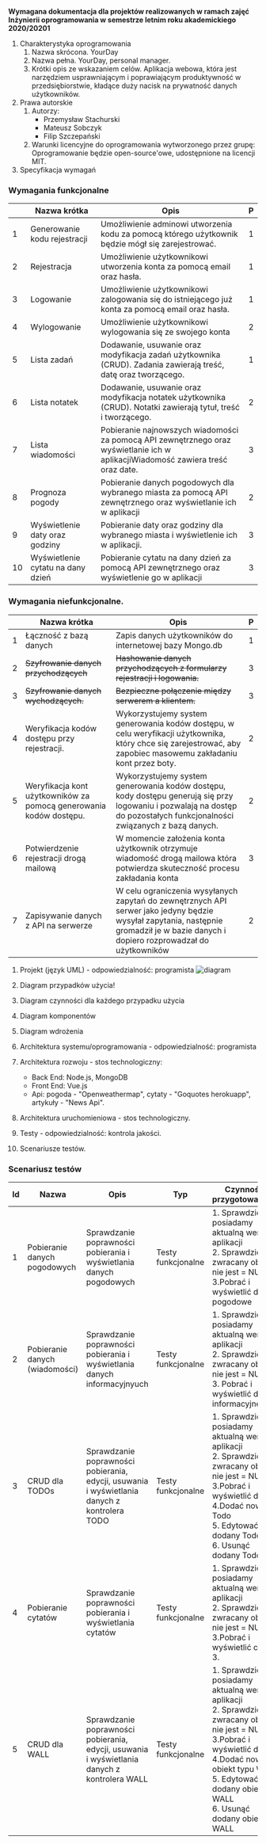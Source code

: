 **Wymagana dokumentacja
dla projektów realizowanych w ramach zajęć
Inżynierii oprogramowania
w semestrze letnim roku akademickiego 2020/20201**

1. Charakterystyka oprogramowania
    1. Nazwa skrócona.
        YourDay
    2. Nazwa pełna.
        YourDay, personal manager.
    3. Krótki opis ze wskazaniem celów.
        Aplikacja webowa, która jest narzędziem usprawniającym i poprawiającym produktywność w przedsiębiorstwie, kładące duży nacisk na prywatność danych użytkowników.
2. Prawa autorskie
    1. Autorzy:
        - Przemysław Stachurski
        - Mateusz Sobczyk
        - Filip Szczepański
    2. Warunki licencyjne do oprogramowania wytworzonego przez grupę:
        Oprogramowanie będzie open-source'owe, udostępnione na licencji MIT.
3. Specyfikacja wymagań
### Wymagania funkcjonalne



|| Nazwa krótka | Opis | P |
| --- | --- | --- | --- |
| 1 | Generowanie kodu rejestracji | Umożliwienie adminowi utworzenia kodu za pomocą którego użytkownik będzie mógł się zarejestrować. | 1 |
| 2 | Rejestracja | Umożliwienie użytkownikowi utworzenia konta za pomocą email oraz hasła. | 1 |
| 3 | Logowanie | Umożliwienie użytkownikowi zalogowania się do istniejącego już konta za pomocą email oraz hasła. | 1 |
| 4 | Wylogowanie | Umożliwienie użytkownikowi wylogowania się ze swojego konta | 2 |
| 5 | Lista zadań | Dodawanie, usuwanie oraz modyfikacja zadań użytkownika (CRUD). Zadania zawierają treść, datę oraz tworzącego. | 1 |
| 6 | Lista notatek | Dodawanie, usuwanie oraz modyfikacja notatek użytkownika (CRUD). Notatki zawierają tytuł, treść i tworzącego. | 2 |
| 7 | Lista wiadomości | Pobieranie najnowszych wiadomości za pomocą API zewnętrznego oraz wyświetlanie ich w aplikacjiWiadomość zawiera treść oraz date. | 3 |
| 8 | Prognoza pogody | Pobieranie danych pogodowych dla wybranego miasta za pomocą API zewnętrznego oraz wyświetlanie ich w aplikacji | 2 |
| 9 | Wyświetlenie daty oraz godziny | Pobieranie daty oraz godziny dla wybranego miasta i wyświetlenie ich w aplikacji. | 3 |
| 10 | Wyświetlenie cytatu na dany dzień | Pobieranie cytatu na dany dzień za pomocą API zewnętrznego oraz wyświetlenie go w aplikacji | 3 |

### Wymagania niefunkcjonalne.

|| Nazwa krótka | Opis | P |
| --- | --- | --- | --- |
| 1 | Łączność z bazą danych| Zapis danych użytkowników do internetowej bazy Mongo.db | 1 |
| 2 |~~Szyfrowanie danych przychodzących~~|~~Hashowanie danych przychodzących z formularzy rejestracji i logowania.~~ | 3 |
| 3 |~~Szyfrowanie danych wychodzących.~~|~~Bezpieczne połączenie między serwerem a klientem.~~ | 3 |
| 4 | Weryfikacja kodów dostępu przy rejestracji.| Wykorzystujemy system generowania kodów dostępu, w celu weryfikacji użytkownika, który chce się zarejestrować, aby zapobiec masowemu zakładaniu kont przez boty. | 2 |
| 5 | Weryfikacja kont użytkowników za pomocą generowania kodów dostępu.| Wykorzystujemy system generowania kodów dostępu, kody dostępu generują się przy logowaniu i pozwalają na dostęp do pozostałych funkcjonalności związanych z bazą danych. | 2 |
| 6 | Potwierdzenie rejestracji drogą mailową | W momencie założenia konta użytkownik otrzymuje wiadomość drogą mailowa która potwierdza skuteczność procesu zakładania konta | 3 |
| 7 | Zapisywanie danych z API na serwerze | W celu ograniczenia wysyłanych zapytań do zewnętrznych API serwer jako jedyny będzie wysyłał zapytania, następnie gromadził je w bazie danych i dopiero rozprowadzał do użytkowników | 2 |


1. Projekt (język UML) - odpowiedzialność: programista
   ![diagram](https://user-images.githubusercontent.com/61236736/119490413-19f49680-bd5d-11eb-8b02-0008f1b9dc58.png)

  1. Diagram przypadków użycia!
  2. Diagram czynności dla każdego przypadku użycia
  3. Diagram komponentów
  4. Diagram wdrożenia
2. Architektura systemu/oprogramowania - odpowiedzialność: programista
  1. Architektura rozwoju - stos technologiczny:
        - Back End: Node.js, MongoDB
        - Front End: Vue.js
        - Api: pogoda - "Openweathermap", cytaty - "Goquotes herokuapp", artykuły - "News Api". 

  2. Architektura uruchomieniowa - stos technologiczny.
3. Testy - odpowiedzialność: kontrola jakości.
  1. Scenariusze testów.
### Scenariusz testów

| Id | Nazwa | Opis | Typ | Czynności przygotowawcze | Czynności końcowe |
| --- | --- | --- | --- | --- | --- |
| 1 | Pobieranie danych pogodowych | Sprawdzanie poprawności pobierania i wyświetlania danych pogodowych | Testy funkcjonalne | 1. Sprawdzić czy posiadamy aktualną wersję aplikacji <br /> 2. Sprawdzić czy zwracany obiekt nie jest = NULL <br /> 3.Pobrać i wyświetlić dane pogodowe | brak |
| 2 | Pobieranie danych (wiadomości) | Sprawdzanie poprawności pobierania i wyświetlania danych informacyjnyuch | Testy funkcjonalne | 1. Sprawdzić czy posiadamy aktualną wersję aplikacji <br /> 2. Sprawdzić czy zwracany obiekt nie jest = NULL <br /> 3. Pobrać i wyświetlić dane informacyjne | brak |
| 3 | CRUD dla TODOs | Sprawdzanie poprawności pobierania, edycji, usuwania i wyświetlania danych z kontrolera TODO | Testy funkcjonalne | 1. Sprawdzić czy posiadamy aktualną wersję aplikacji <br /> 2. Sprawdzić czy zwracany obiekt nie jest = NULL <br /> 3.Pobrać i wyświetlić dane  <br /> 4.Dodać nowy Todo <br /> 5. Edytować dodany Todo <br /> 6. Usunąć dodany Todo | Upewnić się, czy obiekt został usunięty z bazy danych. |
| 4 | Pobieranie cytatów | Sprawdzanie poprawności pobierania i wyświetlania cytatów | Testy funkcjonalne | 1. Sprawdzić czy posiadamy aktualną wersję aplikacji <br /> 2. Sprawdzić czy zwracany obiekt nie jest = NULL <br /> 3.Pobrać i wyświetlić cytaty 3. | brak |
| 5 | CRUD dla WALL | Sprawdzanie poprawności pobierania, edycji, usuwania i wyświetlania danych z kontrolera WALL | Testy funkcjonalne | 1. Sprawdzić czy posiadamy aktualną wersję aplikacji <br /> 2. Sprawdzić czy zwracany obiekt nie jest = NULL <br /> 3.Pobrać i wyświetlić dane  <br /> 4.Dodać nowy obiekt typu WALL <br /> 5. Edytować dodany obiekt WALL <br /> 6. Usunąć dodany obiekt WALL | Upewnić się, czy obiekt został usunięty z bazy danych. |
